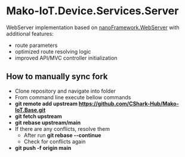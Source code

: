 #  Mako-IoT.Device.Services.Server
WebServer implementation based on [nanoFramework.WebServer](https://github.com/nanoframework/nanoFramework.WebServer) with additional features:
- route parameters
- optimized route resolving logic
- improved API/MVC controller initialization

## How to manually sync fork
- Clone repository and navigate into folder
- From command line execute bellow commands
- **git remote add upstream https://github.com/CShark-Hub/Mako-IoT.Base.git**
- **git fetch upstream**
- **git rebase upstream/main**
- If there are any conflicts, resolve them
  - After run **git rebase --continue**
  - Check for conflicts again
- **git push -f origin main**
